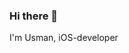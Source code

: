 ### Hi there 👋

I'm Usman, iOS-developer

<!-- #### Contacts
- Telegram - [@usmaniiii](https://t.me/usmaniiii)
- Instagram - [@devborz](https://instagram.com/devborz)

### Projects

#### Planned🎯
- Messenger on SwiftUI
- Telegram bot
#### In progress👨🏻‍💻
- [Kinopoisk app clone](https://github.com/devborz/Kinopoisk-clone)
- [Image picker](https://github.com/devborz/ImagePicker)
- [Messenger](https://github.com/devborz/Messenger)
#### Completed🏁
- [TOTP-codes generator](https://github.com/devborz/KeyStore)
 -->
